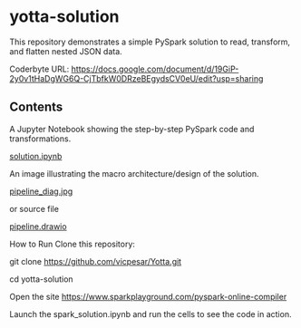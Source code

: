<h1>yotta-solution</h1>

This repository demonstrates a simple PySpark solution to read, transform, and flatten nested JSON data.

Coderbyte URL: https://docs.google.com/document/d/19GiP-2y0v1tHaDgWG6Q-CjTbfkW0DRzeBEgydsCV0eU/edit?usp=sharing

<h2>Contents</h2>

A Jupyter Notebook showing the step-by-step PySpark code and transformations.
<p><a href=https://github.com/vicpesar/Yotta/blob/main/solution.ipynb>solution.ipynb</a>
<p>
An image illustrating the macro architecture/design of the solution.
<p> <a href=https://github.com/vicpesar/Yotta/blob/main/pipeline_diag.jpg>pipeline_diag.jpg</a>

<p>or source file
<p><a href=https://github.com/vicpesar/Yotta/blob/main/pipeline.drawio>pipeline.drawio</a>
  
How to Run
Clone this repository:

git clone https://github.com/vicpesar/Yotta.git <p>
cd yotta-solution <p>
Open the site https://www.sparkplayground.com/pyspark-online-compiler

Launch the spark_solution.ipynb and run the cells to see the code in action.
